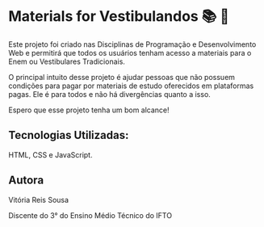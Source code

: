 # Materials for Vestibulandos 📚 📌

Este projeto foi criado nas Disciplinas de Programação e Desenvolvimento Web e permitirá que todos os usuários tenham acesso a materiais para o Enem ou Vestibulares Tradicionais.

O principal intuito desse projeto é ajudar pessoas que não possuem condições para pagar por  materiais  de estudo oferecidos em plataformas pagas. Ele é para todos e não há divergências quanto a isso. 

Espero que esse projeto tenha um bom alcance!

## Tecnologias Utilizadas:

HTML, CSS e JavaScript.

## Autora

Vitória Reis Sousa

Discente do 3° do Ensino Médio Técnico do IFTO
